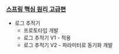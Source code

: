 ### [스프링 핵심 원리 고급편](https://www.inflearn.com/course/%EC%8A%A4%ED%94%84%EB%A7%81-%ED%95%B5%EC%8B%AC-%EC%9B%90%EB%A6%AC-%EA%B3%A0%EA%B8%89%ED%8E%B8/dashboard)


- 로그 추적기
  - 프로토타입 개발
  - 로그 추적기 V1 - 적용
  - 로그 추적기 V2 - 파라미터로 동기화 개발